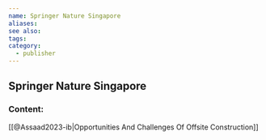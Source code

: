 ```yaml
---
name: Springer Nature Singapore
aliases:
see also:
tags:
category:
  - publisher
---
```


## Springer Nature Singapore

### Content:
[[@Assaad2023-ib|Opportunities And Challenges Of Offsite Construction]]